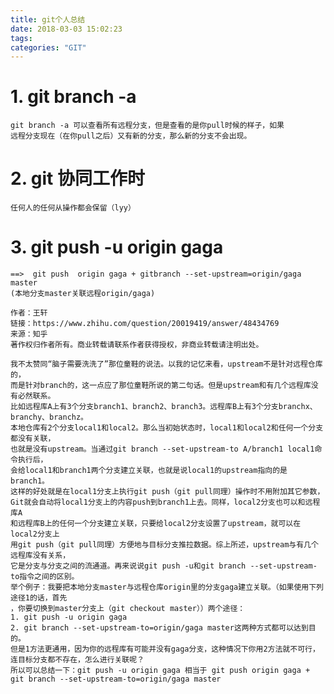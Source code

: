 ```yaml
---
title: git个人总结
date: 2018-03-03 15:02:23
tags:
categories: "GIT"
---
```

# **1. git branch -a** 
    git branch -a 可以查看所有远程分支，但是查看的是你pull时候的样子，如果
    远程分支现在（在你pull之后）又有新的分支，那么新的分支不会出现。
# **2. git 协同工作时**
    任何人的任何从操作都会保留（lyy）
# **3. git push -u origin gaga**
    ==>  git push  origin gaga + gitbranch --set-upstream=origin/gaga master
    (本地分支master关联远程origin/gaga) 

    作者：王轩
    链接：https://www.zhihu.com/question/20019419/answer/48434769
    来源：知乎
    著作权归作者所有。商业转载请联系作者获得授权，非商业转载请注明出处。

    我不太赞同“脑子需要洗洗了”那位童鞋的说法。以我的记忆来看，upstream不是针对远程仓库的，
    而是针对branch的，这一点应了那位童鞋所说的第二句话。但是upstream和有几个远程库没有必然联系。
    比如远程库A上有3个分支branch1、branch2、branch3。远程库B上有3个分支branchx、branchy、branchz。
    本地仓库有2个分支local1和local2。那么当初始状态时，local1和local2和任何一个分支都没有关联，
    也就是没有upstream。当通过git branch --set-upstream-to A/branch1 local1命令执行后，
    会给local1和branch1两个分支建立关联，也就是说local1的upstream指向的是branch1。
    这样的好处就是在local1分支上执行git push（git pull同理）操作时不用附加其它参数，
    Git就会自动将local1分支上的内容push到branch1上去。同样，local2分支也可以和远程库A
    和远程库B上的任何一个分支建立关联，只要给local2分支设置了upstream，就可以在local2分支上
    用git push（git pull同理）方便地与目标分支推拉数据。综上所述，upstream与有几个远程库没有关系，
    它是分支与分支之间的流通道。再来说说git push -u和git branch --set-upstream-to指令之间的区别。
    举个例子：我要把本地分支master与远程仓库origin里的分支gaga建立关联。（如果使用下列途径1的话，首先
    ，你要切换到master分支上（git checkout master））两个途径：
    1. git push -u origin gaga  
    2. git branch --set-upstream-to=origin/gaga master这两种方式都可以达到目的。
    但是1方法更通用，因为你的远程库有可能并没有gaga分支，这种情况下你用2方法就不可行，连目标分支都不存在，怎么进行关联呢？
    所以可以总结一下：git push -u origin gaga 相当于 git push origin gaga + git branch --set-upstream-to=origin/gaga master